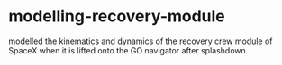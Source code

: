 # modelling-recovery-module
modelled the kinematics and dynamics of the recovery crew module of SpaceX when it is lifted onto the GO navigator after splashdown.
